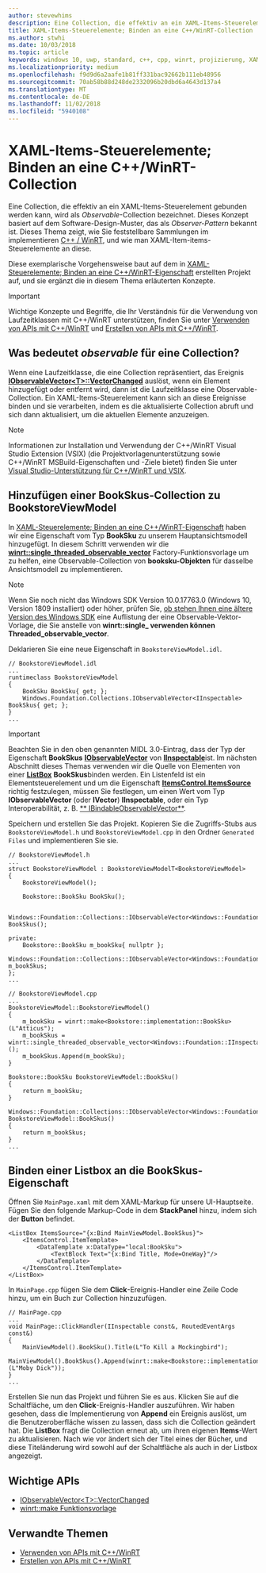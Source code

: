 ```yaml
---
author: stevewhims
description: Eine Collection, die effektiv an ein XAML-Items-Steuerelement gebunden werden kann, wird als *Observable*-Collection bezeichnet. Dieses Thema zeigt, wie man eine Observable-Collection implementiert und nutzt und wie man ein XAML-Items-Steuerelement daran bindet.
title: XAML-Items-Steuerelemente; Binden an eine C++/WinRT-Collection
ms.author: stwhi
ms.date: 10/03/2018
ms.topic: article
keywords: windows 10, uwp, standard, c++, cpp, winrt, projizierung, XAML, steuerelement, binden, collection
ms.localizationpriority: medium
ms.openlocfilehash: f9d9d6a2aafe1b81ff331bac92662b111eb48956
ms.sourcegitcommit: 70ab58b88d248de2332096b20dbd6a4643d137a4
ms.translationtype: MT
ms.contentlocale: de-DE
ms.lasthandoff: 11/02/2018
ms.locfileid: "5940108"
---
```

# <a name="xaml-items-controls-bind-to-a-cwinrt-collection"></a>XAML-Items-Steuerelemente; Binden an eine C++/WinRT-Collection

Eine Collection, die effektiv an ein XAML-Items-Steuerelement gebunden werden kann, wird als *Observable*-Collection bezeichnet. Dieses Konzept basiert auf dem Software-Design-Muster, das als *Observer-Pattern* bekannt ist. Dieses Thema zeigt, wie Sie feststellbare Sammlungen im implementieren [C++ / WinRT](/windows/uwp/cpp-and-winrt-apis/intro-to-using-cpp-with-winrt), und wie man XAML-Item-items-Steuerelemente an diese.

Diese exemplarische Vorgehensweise baut auf dem in [XAML-Steuerelemente; Binden an eine C++/WinRT-Eigenschaft](binding-property.md) erstellten Projekt auf, und sie ergänzt die in diesem Thema erläuterten Konzepte.

> [!IMPORTANT]
> Wichtige Konzepte und Begriffe, die Ihr Verständnis für die Verwendung von Laufzeitklassen mit C++/WinRT unterstützen, finden Sie unter [Verwenden von APIs mit C++/WinRT](consume-apis.md) und [Erstellen von APIs mit C++/WinRT](author-apis.md).

## <a name="what-does-observable-mean-for-a-collection"></a>Was bedeutet *observable* für eine Collection?
Wenn eine Laufzeitklasse, die eine Collection repräsentiert, das Ereignis [**IObservableVector&lt;T&gt;::VectorChanged**](/uwp/api/windows.foundation.collections.iobservablevector-1.vectorchanged) auslöst, wenn ein Element hinzugefügt oder entfernt wird, dann ist die Laufzeitklasse eine Observable-Collection. Ein XAML-Items-Steuerelement kann sich an diese Ereignisse binden und sie verarbeiten, indem es die aktualisierte Collection abruft und sich dann aktualisiert, um die aktuellen Elemente anzuzeigen.

> [!NOTE]
> Informationen zur Installation und Verwendung der C++/WinRT Visual Studio Extension (VSIX) (die Projektvorlagenunterstützung sowie C++/WinRT MSBuild-Eigenschaften und -Ziele bietet) finden Sie unter [Visual Studio-Unterstützung für C++/WinRT und VSIX](intro-to-using-cpp-with-winrt.md#visual-studio-support-for-cwinrt-and-the-vsix).

## <a name="add-a-bookskus-collection-to-bookstoreviewmodel"></a>Hinzufügen einer **BookSkus**-Collection zu **BookstoreViewModel**

In [XAML-Steuerelemente; Binden an eine C++/WinRT-Eigenschaft](binding-property.md) haben wir eine Eigenschaft vom Typ **BookSku** zu unserem Hauptansichtsmodell hinzugefügt. In diesem Schritt verwenden wir die [**winrt::single_threaded_observable_vector**](/uwp/cpp-ref-for-winrt/single-threaded-observable-vector) Factory-Funktionsvorlage um zu helfen, eine Observable-Collection von **booksku-Objekten** für dasselbe Ansichtsmodell zu implementieren.

> [!NOTE]
> Wenn Sie noch nicht das Windows SDK Version 10.0.17763.0 (Windows 10, Version 1809 installiert) oder höher, prüfen Sie, [ob stehen Ihnen eine ältere Version des Windows SDK](/uwp/cpp-ref-for-winrt/single-threaded-observable-vector#if-you-have-an-older-version-of-the-windows-sdk) eine Auflistung der eine Observable-Vektor-Vorlage, die Sie anstelle von **winrt::single_ verwenden können Threaded_observable_vector**.

Deklarieren Sie eine neue Eigenschaft in `BookstoreViewModel.idl`.

```idl
// BookstoreViewModel.idl
...
runtimeclass BookstoreViewModel
{
    BookSku BookSku{ get; };
    Windows.Foundation.Collections.IObservableVector<IInspectable> BookSkus{ get; };
}
...
```

> [!IMPORTANT]
> Beachten Sie in den oben genannten MIDL 3.0-Eintrag, dass der Typ der Eigenschaft **BookSkus** [**IObservableVector**](/uwp/api/windows.foundation.collections.ivector_t_) von [**IInspectable**](/windows/desktop/api/inspectable/nn-inspectable-iinspectable)ist. Im nächsten Abschnitt dieses Themas verwenden wir die Quelle von Elementen von einer [**ListBox**](/uwp/api/windows.ui.xaml.controls.listbox) **BookSkus**binden werden. Ein Listenfeld ist ein Elementsteuerelement und um die Eigenschaft [**ItemsControl.ItemsSource**](/uwp/api/windows.ui.xaml.controls.itemscontrol.itemssource) richtig festzulegen, müssen Sie festlegen, um einen Wert vom Typ **IObservableVector** (oder **IVector**) **IInspectable**, oder ein Typ Interoperabilität, z. B. [** IBindableObservableVector**](/uwp/api/windows.ui.xaml.interop.ibindableobservablevector).

Speichern und erstellen Sie das Projekt. Kopieren Sie die Zugriffs-Stubs aus `BookstoreViewModel.h` und `BookstoreViewModel.cpp` in den Ordner `Generated Files` und implementieren Sie sie.

```cppwinrt
// BookstoreViewModel.h
...
struct BookstoreViewModel : BookstoreViewModelT<BookstoreViewModel>
{
    BookstoreViewModel();

    Bookstore::BookSku BookSku();

    Windows::Foundation::Collections::IObservableVector<Windows::Foundation::IInspectable> BookSkus();

private:
    Bookstore::BookSku m_bookSku{ nullptr };
    Windows::Foundation::Collections::IObservableVector<Windows::Foundation::IInspectable> m_bookSkus;
};
...
```

```cppwinrt
// BookstoreViewModel.cpp
...
BookstoreViewModel::BookstoreViewModel()
{
    m_bookSku = winrt::make<Bookstore::implementation::BookSku>(L"Atticus");
    m_bookSkus = winrt::single_threaded_observable_vector<Windows::Foundation::IInspectable>();
    m_bookSkus.Append(m_bookSku);
}

Bookstore::BookSku BookstoreViewModel::BookSku()
{
    return m_bookSku;
}

Windows::Foundation::Collections::IObservableVector<Windows::Foundation::IInspectable> BookstoreViewModel::BookSkus()
{
    return m_bookSkus;
}
...
```

## <a name="bind-a-listbox-to-the-bookskus-property"></a>Binden einer Listbox an die **BookSkus**-Eigenschaft
Öffnen Sie `MainPage.xaml` mit dem XAML-Markup für unsere UI-Hauptseite. Fügen Sie den folgende Markup-Code in dem **StackPanel** hinzu, indem sich der **Button** befindet.

```xaml
<ListBox ItemsSource="{x:Bind MainViewModel.BookSkus}">
    <ItemsControl.ItemTemplate>
        <DataTemplate x:DataType="local:BookSku">
            <TextBlock Text="{x:Bind Title, Mode=OneWay}"/>
        </DataTemplate>
    </ItemsControl.ItemTemplate>
</ListBox>
```

In `MainPage.cpp` fügen Sie dem **Click**-Ereignis-Handler eine Zeile Code hinzu, um ein Buch zur Collection hinzuzufügen.

```cppwinrt
// MainPage.cpp
...
void MainPage::ClickHandler(IInspectable const&, RoutedEventArgs const&)
{
    MainViewModel().BookSku().Title(L"To Kill a Mockingbird");
    MainViewModel().BookSkus().Append(winrt::make<Bookstore::implementation::BookSku>(L"Moby Dick"));
}
...
```

Erstellen Sie nun das Projekt und führen Sie es aus. Klicken Sie auf die Schaltfläche, um den **Click**-Ereignis-Handler auszuführen. Wir haben gesehen, dass die Implementierung von **Append** ein Ereignis auslöst, um die Benutzeroberfläche wissen zu lassen, dass sich die Collection geändert hat. Die **ListBox** fragt die Collection erneut ab, um ihren eigenen **Items**-Wert zu aktualisieren. Nach wie vor ändert sich der Titel eines der Bücher, und diese Titeländerung wird sowohl auf der Schaltfläche als auch in der Listbox angezeigt.

## <a name="important-apis"></a>Wichtige APIs
* [IObservableVector&lt;T&gt;::VectorChanged](/uwp/api/windows.foundation.collections.iobservablevector-1.vectorchanged)
* [winrt::make Funktionsvorlage](/uwp/cpp-ref-for-winrt/make)

## <a name="related-topics"></a>Verwandte Themen
* [Verwenden von APIs mit C++/WinRT](consume-apis.md)
* [Erstellen von APIs mit C++/WinRT](author-apis.md)
